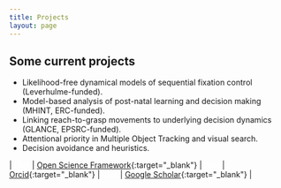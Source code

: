 ```yaml
---
title: Projects
layout: page
---
```


## Some current projects

- Likelihood-free dynamical models of sequential fixation control (Leverhulme-funded).
- Model-based analysis of post-natal learning and decision making (MHINT, ERC-funded).
- Linking reach-to-grasp movements to underlying decision dynamics (GLANCE, EPSRC-funded).
- Attentional priority in Multiple Object Tracking and visual search.
- Decision avoidance and heuristics.


| <span style="color:white"> filler </span> | [Open Science Framework](https://osf.io/5awcm/){:target="_blank"} | <span style="color:white"> filler </span> | [Orcid](https://orcid.org/0000-0003-4656-0751){:target="_blank"} | <span style="color:white"> filler </span> | [Google Scholar](http://scholar.google.com/citations?user=https://scholar.google.co.uk/citations?user=kyGMxeQAAAAJ&hl=en){:target="_blank"} | 
